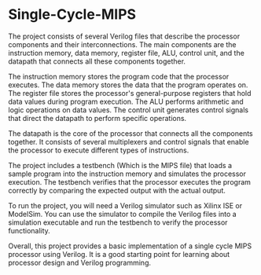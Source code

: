 # Single-Cycle-MIPS
The project consists of several Verilog files that describe the processor components and their interconnections. The main components are the instruction memory, data memory, register file, ALU, control unit, and the datapath that connects all these components together.

The instruction memory stores the program code that the processor executes. The data memory stores the data that the program operates on. The register file stores the processor's general-purpose registers that hold data values during program execution. The ALU performs arithmetic and logic operations on data values. The control unit generates control signals that direct the datapath to perform specific operations.

The datapath is the core of the processor that connects all the components together. It consists of several multiplexers and control signals that enable the processor to execute different types of instructions.

The project includes a testbench (Which is the MIPS file) that loads a sample program into the instruction memory and simulates the processor execution. The testbench verifies that the processor executes the program correctly by comparing the expected output with the actual output.

To run the project, you will need a Verilog simulator such as Xilinx ISE or ModelSim. You can use the simulator to compile the Verilog files into a simulation executable and run the testbench to verify the processor functionality.


Overall, this project provides a basic implementation of a single cycle MIPS processor using Verilog. It is a good starting point for learning about processor design and Verilog programming.

